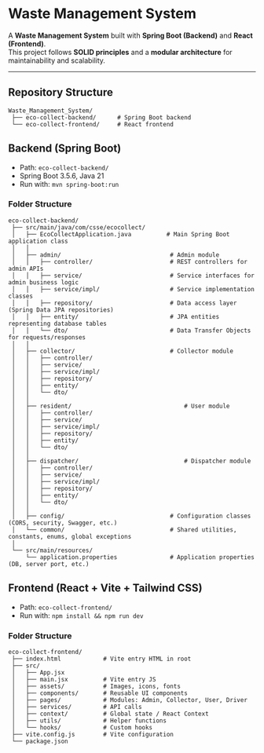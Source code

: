 # Waste Management System

A **Waste Management System** built with **Spring Boot (Backend)** and **React (Frontend)**.  
This project follows **SOLID principles** and a **modular architecture** for maintainability and scalability.

---

## Repository Structure

```
Waste_Management_System/
 ├── eco-collect-backend/      # Spring Boot backend
 └── eco-collect-frontend/     # React frontend
```

## Backend (Spring Boot)
- Path: `eco-collect-backend/`
- Spring Boot 3.5.6, Java 21
- Run with: `mvn spring-boot:run`
  
### Folder Structure

```
eco-collect-backend/
 ├── src/main/java/com/csse/ecocollect/
 │   ├── EcoCollectApplication.java          # Main Spring Boot application class
 │   │
 │   ├── admin/                               # Admin module
 │   │   ├── controller/                      # REST controllers for admin APIs
 │   │   ├── service/                         # Service interfaces for admin business logic
 │   │   ├── service/impl/                    # Service implementation classes
 │   │   ├── repository/                      # Data access layer (Spring Data JPA repositories)
 │   │   ├── entity/                          # JPA entities representing database tables
 │   │   └── dto/                             # Data Transfer Objects for requests/responses
 │   │
 │   ├── collector/                           # Collector module 
 │   │   ├── controller/
 │   │   ├── service/
 │   │   ├── service/impl/
 │   │   ├── repository/
 │   │   ├── entity/
 │   │   └── dto/
 │   │
 │   ├── resident/                                # User module
 │   │   ├── controller/
 │   │   ├── service/
 │   │   ├── service/impl/
 │   │   ├── repository/
 │   │   ├── entity/
 │   │   └── dto/
 │   │
 │   ├── dispatcher/                              # Dispatcher module
 │   │   ├── controller/
 │   │   ├── service/
 │   │   ├── service/impl/
 │   │   ├── repository/
 │   │   ├── entity/
 │   │   └── dto/
 │   │
 │   ├── config/                              # Configuration classes (CORS, security, Swagger, etc.)
 │   └── common/                              # Shared utilities, constants, enums, global exceptions
 │
 └── src/main/resources/
     └── application.properties               # Application properties (DB, server port, etc.)

```

## Frontend (React + Vite + Tailwind CSS)
- Path: `eco-collect-frontend/`
- Run with: `npm install && npm run dev`
  
### Folder Structure

```
eco-collect-frontend/
 ├── index.html            # Vite entry HTML in root
 ├── src/
 │   ├── App.jsx
 │   ├── main.jsx          # Vite entry JS
 │   ├── assets/           # Images, icons, fonts
 │   ├── components/       # Reusable UI components
 │   ├── pages/            # Modules: Admin, Collector, User, Driver
 │   ├── services/         # API calls
 │   ├── context/          # Global state / React Context
 │   ├── utils/            # Helper functions
 │   └── hooks/            # Custom hooks
 ├── vite.config.js        # Vite configuration
 └── package.json
```
